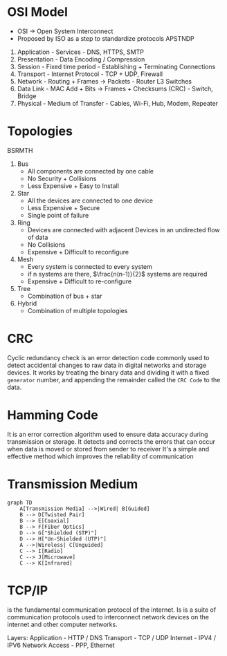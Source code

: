 # OSI Model
- OSI → Open System Interconnect
- Proposed by ISO as a step to standardize protocols
APSTNDP
1. Application - Services - DNS, HTTPS, SMTP
2. Presentation - Data Encoding / Compression
3. Session - Fixed time period - Establishing + Terminating Connections
4. Transport - Internet Protocol - TCP + UDP, Firewall
5. Network - Routing + Frames → Packets - Router L3 Switches
6. Data Link - MAC Add + Bits → Frames + Checksums (CRC) - Switch, Bridge
7. Physical - Medium of Transfer - Cables, Wi-Fi, Hub, Modem, Repeater

# Topologies
BSRMTH
1. Bus
	- All components are connected by one cable
	- No Security + Collisions
	- Less Expensive + Easy to Install
2. Star
	- All the devices are connected to one device
	- Less Expensive + Secure
	- Single point of failure
3. Ring
	- Devices are connected with adjacent Devices in an undirected flow of data
	- No Collisions
	- Expensive + Difficult to reconfigure
4. Mesh
	- Every system is connected to every system
	- if n systems are there, $\frac{n(n-1)}{2}$ systems are required
	- Expensive + Difficult to re-configure
5. Tree
	- Combination of bus + star
6. Hybrid
	- Combination of multiple topologies

# CRC
Cyclic redundancy check is an error detection code commonly used to detect accidental changes to raw data in digital networks and storage devices. It works by treating the binary data and dividing it with a fixed `generator` number, and appending the remainder called the `CRC Code` to the data.

# Hamming Code
It is an error correction algorithm used to ensure data accuracy during transmission or storage. 
It detects and corrects the errors that can occur when data is moved or stored from sender to receiver
It's a simple and effective method which improves the reliability of communication

# Transmission Medium
```mermaid
graph TD
	A[Transmission Media] -->|Wired| B[Guided]
	B --> D[Twisted Pair]
	B --> E[Coaxial]
	B --> F[Fiber Optics]
	D --> G["Shielded (STP)"]
	D --> H["Un-Shielded (UTP)"]
	A -->|Wireless| C[Unguided]
	C --> I[Radio]
	C --> J[Microwave]
	C --> K[Infrared]
```

# TCP/IP
is the fundamental communication protocol of the internet.
Is is a suite of communication protocols used to interconnect network devices on the internet and other computer networks.

Layers:
Application - HTTP / DNS
Transport - TCP / UDP
Internet - IPV4 / IPV6
Network Access - PPP, Ethernet

